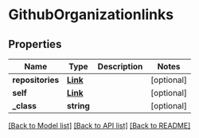 # GithubOrganizationlinks

## Properties
Name | Type | Description | Notes
------------ | ------------- | ------------- | -------------
**repositories** | [**Link**](Link.md) |  | [optional] 
**self** | [**Link**](Link.md) |  | [optional] 
**_class** | **string** |  | [optional] 

[[Back to Model list]](../README.md#documentation-for-models) [[Back to API list]](../README.md#documentation-for-api-endpoints) [[Back to README]](../README.md)


